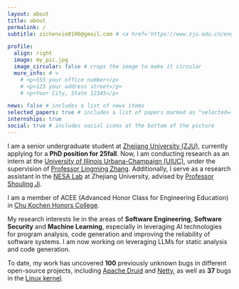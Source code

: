 ```yaml
---
layout: about
title: about
permalink: /
subtitle: zichenxie0106@gmail.com # <a href='https://www.zju.edu.cn/english/'>Zhejiang University</a>

profile:
  align: right
  image: my_pic.jpg
  image_circular: false # crops the image to make it circular
  more_info: # >
    # <p>555 your office number</p>
    # <p>123 your address street</p>
    # <p>Your City, State 12345</p>

news: false # includes a list of news items
selected_papers: true # includes a list of papers marked as "selected={true}"
internships: true
social: true # includes social icons at the bottom of the picture
---
```


I am a senior undergraduate student at [Zhejiang University (ZJU)](https://www.zju.edu.cn/english/), currently applying for a **PhD position for 25fall**. Now, I am conducting research as an intern  at the [University of Illinois Urbana-Champaign (UIUC)](https://siebelschool.illinois.edu/), under the supervision of [Professor Lingming Zhang](https://lingming.cs.illinois.edu/). Additionally, I serve as a research assistant in the [NESA Lab](https://nesa.zju.edu.cn/index.html) at Zhejiang University, advised by [Professor Shouling Ji](https://scholar.google.com/citations?user=5HoF_9oAAAAJ&hl=en&oi=ao). 

I am a member of ACEE (Advanced Honor Class for Engineering Education) in [Chu Kochen Honors College](http://ckc.zju.edu.cn/ckcen/main.htm).

My research interests lie in the areas of **Software Engineering**, **Software Security** and **Machine Learning**, especially in leveraging AI technologies for program analysis, code generation and improving the reliability of software systems. I am now working on leveraging LLMs for static analysis and code generation.

To date, my work has uncovered **100** previously unknown bugs in different open-source projects, including [Apache Druid](https://druid.apache.org/) and [Netty](https://netty.io/), as well as **37** bugs in the [Linux kernel](https://www.kernel.org/).
